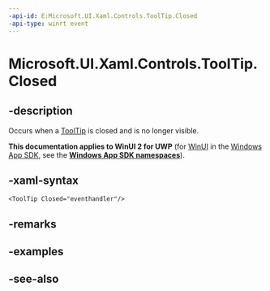 ```yaml
---
-api-id: E:Microsoft.UI.Xaml.Controls.ToolTip.Closed
-api-type: winrt event
---
```


<!-- Event syntax
public event Windows.UI.Xaml.RoutedEventHandler Closed
-->

# Microsoft.UI.Xaml.Controls.ToolTip.Closed

## -description
Occurs when a [ToolTip](tooltip.md) is closed and is no longer visible.

**This documentation applies to WinUI 2 for UWP** (for [WinUI](/windows/apps/winui/winui3/) in the [Windows App SDK](/windows/apps/windows-app-sdk/), see the **[Windows App SDK namespaces](/windows/windows-app-sdk/api/winrt/)**).

## -xaml-syntax
```xaml
<ToolTip Closed="eventhandler"/>
```


## -remarks

## -examples

## -see-also
